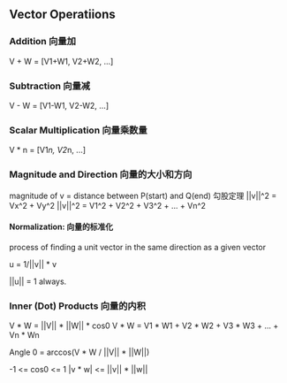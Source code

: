 ## Vector Operatiions
### Addition 向量加
V + W = [V1+W1, V2+W2, ...]

### Subtraction 向量减
V - W = [V1-W1, V2-W2, ...]

### Scalar Multiplication 向量乘数量
V * n = [V1*n, V2*n, ...]

### Magnitude and Direction 向量的大小和方向
magnitude of v = distance between P(start) and Q(end)
勾股定理 ||v||^2 = Vx^2 + Vy^2
||v||^2 = V1^2 + V2^2 + V3^2 + ... + Vn^2

#### Normalization: 向量的标准化
process of finding a unit vector in the same direction as a given vector

u = 1/||v|| * v

||u|| = 1 always.

### Inner (Dot) Products 向量的内积

V * W = ||V|| * ||W|| * cos0
V * W = V1 * W1 + V2 * W2 + V3 * W3 + ... + Vn * Wn

Angle 0 = arccos(V * W / ||V|| * ||W||)

-1 <= cos0 <= 1
|v * w| <= ||v|| * ||w||

### 

